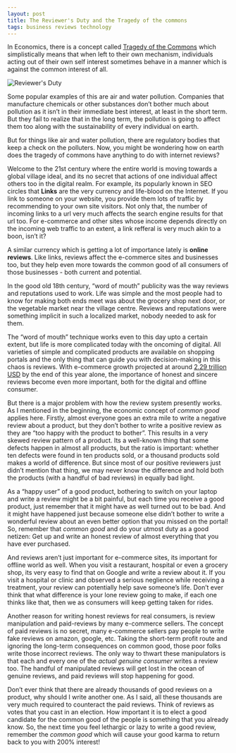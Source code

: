 ```yaml
---
layout: post
title: The Reviewer's Duty and the Tragedy of the commons
tags: business reviews technology
---
```


In Economics, there is a concept called [Tragedy of the Commons](https://en.wikipedia.org/wiki/Tragedy_of_the_commons) which simplistically means that when left to their own mechanism, individuals acting out of their own self interest sometimes behave in a manner which is against the common interest of all.<!--more-->

![Reviewer's Duty](/uploads/old/stock/finger-769300_small.jpg)

Some popular examples of this are air and water pollution. Companies that manufacture chemicals or other substances don’t bother much about pollution as it isn’t in their immediate best interest, at least in the short term. But they fail to realize that in the long term, the pollution is going to affect them too along with the sustainability of every individual on earth.

But for things like air and water pollution, there are regulatory bodies that keep a check on the polluters. Now, you might be wondering how on earth does the tragedy of commons have anything to do with internet reviews?

Welcome to the 21st century where the entire world is moving towards a global village ideal, and its no secret that actions of one individual affect others too in the digital realm. For example, its popularly known in SEO circles that **Links** are the very currency and life-blood on the Internet. If you link to someone on your website, you provide them lots of traffic by recommending to your own site visitors. Not only that, the number of incoming links to a url very much affects the search engine results for that url too. For e-commerce and other sites whose income depends directly on the incoming web traffic to an extent, a link refferal is very much akin to a boon, isn’t it?

A similar currency which is getting a lot of importance lately is **online reviews**. Like links, reviews affect the e-commerce sites and businesses too, but they help even more towards the common good of all consumers of those businesses - both current and potential.

In the good old 18th century, “word of mouth” publicity was the way reviews and reputations used to work. Life was simple and the most people had to know for making both ends meet was about the grocery shop next door, or the vegetable market near the village centre. Reviews and reputations were something implicit in such a localized market, nobody needed to ask for them.

The “word of mouth” technique works even to this day upto a certain extent, but life is more complicated today with the oncoming of digital. All varieties of simple and complicated products are available on shopping portals and the only thing that can guide you with decision-making in this chaos is reviews. With e-commerce growth projected at around [2.29 trillion USD](https://www.statista.com/statistics/379046/worldwide-retail-e-commerce-sales/) by the end of this year alone, the importance of honest and sincere reviews become even more important, both for the digital and offline consumer.

But there is a major problem with how the review system presently works. As I mentioned in the beginning, the economic concept of *common good* applies here. Firstly, almost everyone goes an extra mile to write a negative review about a product, but they don’t bother to write a positive review as they are “too happy with the product to bother”. This results in a very skewed review pattern of a product. Its a well-known thing that some defects happen in almost all products, but the ratio is important: whether ten defects were found in ten products sold, or a thousand products sold makes a world of difference. But since most of our positive reviewers just didn’t mention that thing, we may never know the difference and hold both the products (with a handful of bad reviews) in equally bad light.

As a “happy user” of a good product, bothering to switch on your laptop and write a review might be a bit painful, but each time you receive a good product, just remember that it might have as well turned out to be bad. And it might have happened just because someone else didn’t bother to write a wonderful review about an even better option that you missed on the portal! So, remember that *common good* and do your utmost duty as a good netizen: Get up and write an honest review of almost everything that you have ever purchased.

And reviews aren’t just important for e-commerce sites, its important for offline world as well. When you visit a restaurant, hospital or even a grocery shop, its very easy to find that on Google and write a review about it. If you visit a hospital or clinic and observed a serious neglience while receiving a treatment, your review can potentially help save someone’s life. Don’t ever think that what difference is your lone review going to make, if each one thinks like that, then we as consumers will keep getting taken for rides.

Another reason for writing honest reviews for real consumers, is review manipulation and paid-reviews by many e-commerce sellers. The concept of paid reviews is no secret, many e-commerce sellers pay people to write fake reviews on amazon, google, etc. Taking the short-term profit route and ignoring the long-term consequences on common good, those poor folks write those incorrect reviews. The only way to thwart these manipulators is that each and every one of the *actual genuine consumer* writes a review too. The handful of manipulated reviews will get lost in the ocean of genuine reviews, and paid reviews will stop happening for good.

Don’t ever think that there are already thousands of good reviews on a product, why should I write another one. As I said, all these thousands are very much required to counteract the paid reviews. Think of reviews as votes that you cast in an election. How important it is to elect a good candidate for the common good of the people is something that you already know. So, the next time you feel lethargic or lazy to write a good review, remember the *common good* which will cause your good karma to return back to you with 200% interest!
